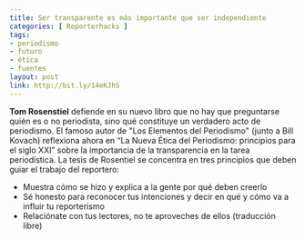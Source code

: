 ```yaml
---
title: Ser transparente es más importante que ser independiente
categories: [ Reporterhacks ]
tags:
- periodismo
- futuro
- ética
- fuentes
layout: post
link: http://bit.ly/14eKJhS
---
```


**Tom Rosenstiel** defiende en su nuevo libro que no hay que preguntarse quién es o no periodista, sino qué constituye un verdadero acto de periodismo. El famoso autor de "Los Elementos del Periodismo" (junto a Bill Kovach) reflexiona ahora en “La Nueva Ética del Periodismo: principios para el siglo XXI” sobre la importancia de la transparencia en la tarea periodística. La tesis de Rosentiel se concentra en tres principios que deben guiar el trabajo del reportero:

- Muestra cómo se hizo y explica a la gente por qué deben creerlo 
- Sé honesto para reconocer tus intenciones y decir en qué y cómo va a influir tu reporterismo
- Relaciónate con tus lectores, no te aproveches de ellos (traducción libre)
